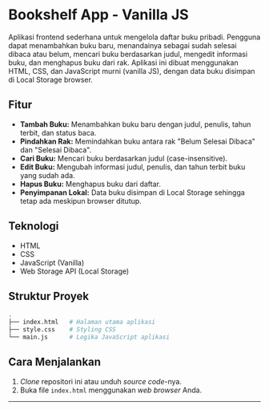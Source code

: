 # Bookshelf App - Vanilla JS

Aplikasi frontend sederhana untuk mengelola daftar buku pribadi. Pengguna dapat menambahkan buku baru, menandainya sebagai sudah selesai dibaca atau belum, mencari buku berdasarkan judul, mengedit informasi buku, dan menghapus buku dari rak. Aplikasi ini dibuat menggunakan HTML, CSS, dan JavaScript murni (vanilla JS), dengan data buku disimpan di Local Storage browser.

## Fitur

* **Tambah Buku:** Menambahkan buku baru dengan judul, penulis, tahun terbit, dan status baca.
* **Pindahkan Rak:** Memindahkan buku antara rak "Belum Selesai Dibaca" dan "Selesai Dibaca".
* **Cari Buku:** Mencari buku berdasarkan judul (case-insensitive).
* **Edit Buku:** Mengubah informasi judul, penulis, dan tahun terbit buku yang sudah ada.
* **Hapus Buku:** Menghapus buku dari daftar.
* **Penyimpanan Lokal:** Data buku disimpan di Local Storage sehingga tetap ada meskipun browser ditutup.

## Teknologi

* HTML
* CSS
* JavaScript (Vanilla)
* Web Storage API (Local Storage)

##  Struktur Proyek

```bash
.
├── index.html   # Halaman utama aplikasi
├── style.css    # Styling CSS
└── main.js      # Logika JavaScript aplikasi

```


## Cara Menjalankan

1.  *Clone* repositori ini atau unduh *source code*-nya.
2.  Buka file `index.html` menggunakan *web browser* Anda.

---
